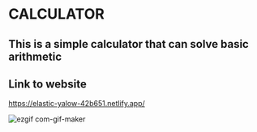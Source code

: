 
# CALCULATOR

## This is a simple calculator that can solve basic arithmetic

## Link to website
https://elastic-yalow-42b651.netlify.app/

![ezgif com-gif-maker](https://user-images.githubusercontent.com/56744256/151292667-86b7287e-c294-4324-88c1-84bc9423190e.gif)
